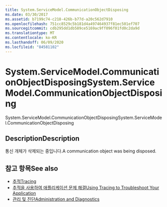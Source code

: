 ```yaml
---
title: System.ServiceModel.CommunicationObjectDisposing
ms.date: 03/30/2017
ms.assetid: b7199c74-c218-426b-b77d-a20c562d7910
ms.openlocfilehash: 751cc8529c5b181d4a497464937f81ec501ef707
ms.sourcegitcommit: cdb295dd1db589ce5169ac9ff096f01fd0c2da9d
ms.translationtype: MT
ms.contentlocale: ko-KR
ms.lasthandoff: 06/09/2020
ms.locfileid: "84581102"
---
```

# <a name="systemservicemodelcommunicationobjectdisposing"></a><span data-ttu-id="51333-102">System.ServiceModel.CommunicationObjectDisposing</span><span class="sxs-lookup"><span data-stu-id="51333-102">System.ServiceModel.CommunicationObjectDisposing</span></span>
<span data-ttu-id="51333-103">System.ServiceModel.CommunicationObjectDisposing</span><span class="sxs-lookup"><span data-stu-id="51333-103">System.ServiceModel.CommunicationObjectDisposing</span></span>  
  
## <a name="description"></a><span data-ttu-id="51333-104">Description</span><span class="sxs-lookup"><span data-stu-id="51333-104">Description</span></span>  
 <span data-ttu-id="51333-105">통신 개체가 삭제되는 중입니다.</span><span class="sxs-lookup"><span data-stu-id="51333-105">A communication object was being disposed.</span></span>  
  
## <a name="see-also"></a><span data-ttu-id="51333-106">참고 항목</span><span class="sxs-lookup"><span data-stu-id="51333-106">See also</span></span>

- [<span data-ttu-id="51333-107">추적</span><span class="sxs-lookup"><span data-stu-id="51333-107">Tracing</span></span>](index.md)
- [<span data-ttu-id="51333-108">추적을 사용하여 애플리케이션 문제 해결</span><span class="sxs-lookup"><span data-stu-id="51333-108">Using Tracing to Troubleshoot Your Application</span></span>](using-tracing-to-troubleshoot-your-application.md)
- [<span data-ttu-id="51333-109">관리 및 진단</span><span class="sxs-lookup"><span data-stu-id="51333-109">Administration and Diagnostics</span></span>](../index.md)
